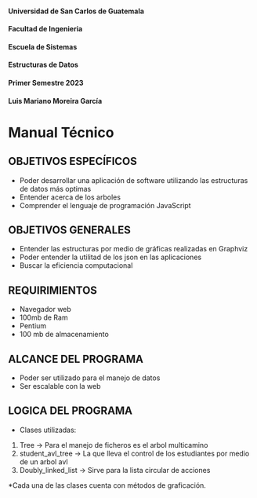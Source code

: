 #### Universidad de San Carlos de Guatemala
#### Facultad de Ingenieria
#### Escuela de Sistemas
#### Estructuras de Datos 
#### Primer Semestre 2023
#### Luis Mariano Moreira García
# Manual Técnico

## OBJETIVOS ESPECÍFICOS
- Poder desarrollar una aplicación de software utilizando las estructuras de datos más optimas
- Entender acerca de los arboles
- Comprender el lenguaje de programación JavaScript

## OBJETIVOS GENERALES
- Entender las estructuras por medio de gráficas realizadas en Graphviz
- Poder entender la utilitad de los json en las aplicaciones 
- Buscar la eficiencia computacional

## REQUIRIMIENTOS
- Navegador web
- 100mb de Ram
- Pentium 
- 100 mb de almacenamiento

## ALCANCE DEL PROGRAMA
- Poder ser utilizado para el manejo de datos
- Ser escalable con la web

## LOGICA DEL PROGRAMA

- Clases utilizadas:

1. Tree -> Para el manejo de ficheros es el arbol multicamino
2. student_avl_tree -> La que lleva el control de los estudiantes por medio de un arbol avl
3. Doubly_linked_list -> Sirve para la lista circular de acciones

*Cada una de las clases cuenta con métodos de graficación. 